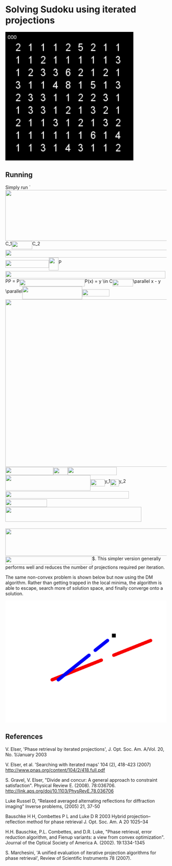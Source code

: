 # Solving Sudoku using iterated projections

<img src="images/sudoku_dm.gif" width="400">

## Running
Simply run
`<img src="https://rawgit.com/jn2clark/sudoku-difference-map/master/svgs/ed7d05e71816240118c3b65157a543ea.svg?invert_in_darkmode" align=middle width=939.76575pt height=157.80831pt/>C_1<img src="https://rawgit.com/jn2clark/sudoku-difference-map/master/svgs/a718879c0cbca6de63017f3224708128.svg?invert_in_darkmode" align=middle width=63.742965pt height=24.5652pt/>C_2<img src="https://rawgit.com/jn2clark/sudoku-difference-map/master/svgs/82b1d8292369f9447ff3b0aa38f47ae9.svg?invert_in_darkmode" align=middle width=692.14728pt height=24.5652pt/><img src="https://rawgit.com/jn2clark/sudoku-difference-map/master/svgs/d6e5695a8a00f5e45dfe18445bf75e96.svg?invert_in_darkmode" align=middle width=136.38207pt height=24.5652pt/><img src="https://rawgit.com/jn2clark/sudoku-difference-map/master/svgs/d58337d48610f0bf4202bfdfca7f94fe.svg?invert_in_darkmode" align=middle width=30.06993pt height=39.45216pt/>P<img src="https://rawgit.com/jn2clark/sudoku-difference-map/master/svgs/a01787263a3b927c173f627cbfa0c6d5.svg?invert_in_darkmode" align=middle width=499.59888pt height=22.74558pt/>PP = P<img src="https://rawgit.com/jn2clark/sudoku-difference-map/master/svgs/de9a032a9815058c40034d9b259bd1c0.svg?invert_in_darkmode" align=middle width=204.37098pt height=22.74558pt/>P(x) = y \in C<img src="https://rawgit.com/jn2clark/sudoku-difference-map/master/svgs/2d6b4bef0bc89eb7b236d145f01e15ac.svg?invert_in_darkmode" align=middle width=63.49497pt height=22.74558pt/>\parallel x - y \parallel<img src="https://rawgit.com/jn2clark/sudoku-difference-map/master/svgs/1d383a99a0ab671f99ce5e769bccc933.svg?invert_in_darkmode" align=middle width=187.23408pt height=39.45216pt/><img src="https://rawgit.com/jn2clark/sudoku-difference-map/master/svgs/1cebd48971ce75b17523ac575a4df710.svg?invert_in_darkmode" align=middle width=84.946125pt height=22.38159pt/><img src="https://rawgit.com/jn2clark/sudoku-difference-map/master/svgs/787c3c70fcc2e8fd2371494cb356c587.svg?invert_in_darkmode" align=middle width=1825.1805pt height=521.06472pt/><img src="https://rawgit.com/jn2clark/sudoku-difference-map/master/svgs/0dd1d5404534011c0c62c873a3e7206b.svg?invert_in_darkmode" align=middle width=150.364335pt height=24.5652pt/><img src="https://rawgit.com/jn2clark/sudoku-difference-map/master/svgs/dccf1c8e42913120e6da3befd117b8c6.svg?invert_in_darkmode" align=middle width=44.69883pt height=22.74558pt/><img src="https://rawgit.com/jn2clark/sudoku-difference-map/master/svgs/bb770b76d162bea22c3d6f54e8d93874.svg?invert_in_darkmode" align=middle width=153.028755pt height=24.5652pt/><img src="https://rawgit.com/jn2clark/sudoku-difference-map/master/svgs/f12919543ba3498cef5089f49fc0a706.svg?invert_in_darkmode" align=middle width=4.54905pt height=14.10222pt/><img src="https://rawgit.com/jn2clark/sudoku-difference-map/master/svgs/3b5b89bc38c81bb91c030838f53f5495.svg?invert_in_darkmode" align=middle width=265.81995pt height=47.64078pt/><img src="https://rawgit.com/jn2clark/sudoku-difference-map/master/svgs/ff43df63604b0f704e319703268f961e.svg?invert_in_darkmode" align=middle width=44.69883pt height=22.74558pt/>y_1<img src="https://rawgit.com/jn2clark/sudoku-difference-map/master/svgs/fd92a53167b3c6ae9574071613d555dc.svg?invert_in_darkmode" align=middle width=27.010665pt height=22.74558pt/>y_2<img src="https://rawgit.com/jn2clark/sudoku-difference-map/master/svgs/439e45344cd3be83764e853e86799788.svg?invert_in_darkmode" align=middle width=385.97823pt height=22.74558pt/><img src="https://rawgit.com/jn2clark/sudoku-difference-map/master/svgs/255d2b6058e09c2b8464e7cf145ba6d8.svg?invert_in_darkmode" align=middle width=129.547935pt height=24.5652pt/><img src="https://rawgit.com/jn2clark/sudoku-difference-map/master/svgs/55668ca293720edbb2d9bed00e667a41.svg?invert_in_darkmode" align=middle width=425.13768pt height=45.82116pt/><img src="https://rawgit.com/jn2clark/sudoku-difference-map/master/svgs/3c24ebf1cb914b139608bdb901acca32.svg?invert_in_darkmode" align=middle width=100.799325pt height=14.10222pt/><img src="https://rawgit.com/jn2clark/sudoku-difference-map/master/svgs/3caabee4adc33ff54b21e7c9ca1c89ea.svg?invert_in_darkmode" align=middle width=565.29495pt height=85.27299pt/><img src="https://rawgit.com/jn2clark/sudoku-difference-map/master/svgs/455223a81603547d201253c76021be2f.svg?invert_in_darkmode" align=middle width=271.10688pt height=24.5652pt/>$.
This simpler version generally performs well and reduces the number of projections required per iteration.

The same non-convex problem is shown below but now using the DM algorithm.  Rather than getting trapped in the local minima, the algorithm is able to escape, search more of solution space, and finally converge onto a solution.

<img src="images/ncvx-dm.gif" width="520">

## References

V. Elser, 'Phase retrieval by iterated projections', J. Opt. Soc. Am. A/Vol. 20, No. 1/January 2003

V. Elser, et al. 'Searching with iterated maps' 104 (2), 418-423 (2007)
http://www.pnas.org/content/104/2/418.full.pdf

S. Gravel, V. Elser, "Divide and concur: A general approach to constraint satisfaction". Physical Review E. (2008). 78:036706. http://link.aps.org/doi/10.1103/PhysRevE.78.036706

Luke Russel D, “Relaxed averaged alternating reflections for diffraction imaging” Inverse problems, (2005) 21, 37-50

Bauschke H H, Combettes P L and Luke D R 2003 Hybrid projection–reflection method for phase retrieval
J. Opt. Soc. Am. A 20 1025–34

H.H. Bauschke, P.L. Combettes, and D.R. Luke, "Phase retrieval, error reduction algorithm, and Fienup variants: a view from convex optimization". Journal of the Optical Society of America A. (2002). 19:1334-1345

S. Marchesini, 'A unified evaluation of iterative projection algorithms for phase retrieval',  Review of Scientific Instruments 78 (2007).

